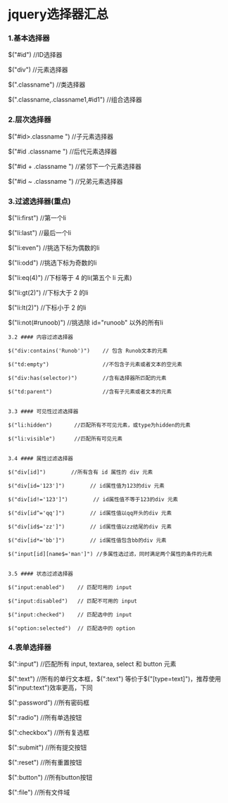 # jquery选择器汇总

### 1.基本选择器

$("#id")            //ID选择器

$("div")            //元素选择器

$(".classname")     //类选择器

$(".classname,.classname1,#id1")     //组合选择器


### 2.层次选择器

 $("#id>.classname ")    //子元素选择器
 
$("#id .classname ")    //后代元素选择器

$("#id + .classname ")    //紧邻下一个元素选择器

$("#id ~ .classname ")    //兄弟元素选择器


### 3.过滤选择器(重点)

$("li:first")    //第一个li

$("li:last")     //最后一个li

$("li:even")     //挑选下标为偶数的li

$("li:odd")      //挑选下标为奇数的li

$("li:eq(4)")    //下标等于 4 的li(第五个 li 元素)

$("li:gt(2)")    //下标大于 2 的li

$("li:lt(2)")    //下标小于 2 的li

$("li:not(#runoob)") //挑选除 id="runoob" 以外的所有li


	3.2 #### 内容过滤选择器

	$("div:contains('Runob')")    // 包含 Runob文本的元素

	$("td:empty")                 //不包含子元素或者文本的空元素

	$("div:has(selector)")        //含有选择器所匹配的元素

	$("td:parent")                //含有子元素或者文本的元素


	3.3 #### 可见性过滤选择器

	$("li:hidden")       //匹配所有不可见元素，或type为hidden的元素

	$("li:visible")      //匹配所有可见元素


	3.4 #### 属性过滤选择器

	$("div[id]")        //所有含有 id 属性的 div 元素

	$("div[id='123']")        // id属性值为123的div 元素

	$("div[id!='123']")        // id属性值不等于123的div 元素

	$("div[id^='qq']")        // id属性值以qq开头的div 元素

	$("div[id$='zz']")        // id属性值以zz结尾的div 元素

	$("div[id*='bb']")        // id属性值包含bb的div 元素

	$("input[id][name$='man']") //多属性选过滤，同时满足两个属性的条件的元素


	3.5 #### 状态过滤选择器

	$("input:enabled")    // 匹配可用的 input

	$("input:disabled")   // 匹配不可用的 input

	$("input:checked")    // 匹配选中的 input

	$("option:selected")  // 匹配选中的 option


### 4.表单选择器

$(":input")      //匹配所有 input, textarea, select 和 button 元素

$(":text")       //所有的单行文本框，$(":text") 等价于$("[type=text]")，推荐使用$("input:text")效率更高，下同

$(":password")   //所有密码框

$(":radio")      //所有单选按钮

$(":checkbox")   //所有复选框

$(":submit")     //所有提交按钮

$(":reset")      //所有重置按钮

$(":button")     //所有button按钮

$(":file")       //所有文件域

